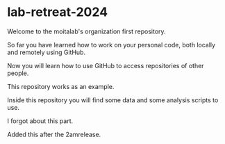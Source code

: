 # lab-retreat-2024

Welcome to the moitalab's organization first repository.

So far you have learned how to work on your personal code, both locally and remotely using GitHub.

Now you will learn how to use GitHub to access repositories of other people. 

This repository works as an example.

Inside this repository you will find some data and some analysis scripts to use.

I forgot about this part.

Added this after the 2amrelease.
